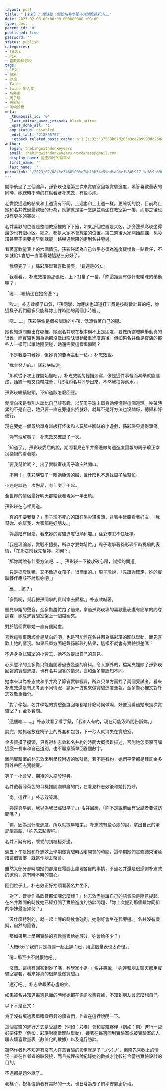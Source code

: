 ```yaml
---
layout: post
title: "【米彩】7.曖昧組：假設名井學姐不算討厭孫彩瑛……"
date: 2023-02-08 00:00:00.000000000 +08:00
type: post
parent_id: '0'
published: true
password: ''
status: publish
categories:
- TWICE
- 同人
- 喜歡曖昧假說
tags:
- CP文
- 米彩
- 紗瑜
- Twice
- twice 同人文
- 名井南
- 周子瑜
- 孫彩瑛
- 湊崎紗夏
meta:
  _thumbnail_id: '0'
  _last_editor_used_jetpack: block-editor
  _wpas_done_all: '1'
  amp_status: disabled
  _edit_last: '218895707'
  _jetpack_related_posts_cache: a:1:{s:32:"37550b67d263a3ce789993dc25046c5f";a:2:{s:7:"expires";i:1736453865;s:7:"payload";a:6:{i:0;a:1:{s:2:"id";i:3530;}i:1;a:1:{s:2:"id";i:3504;}i:2;a:1:{s:2:"id";i:3565;}i:3;a:1:{s:2:"id";i:3524;}i:4;a:1:{s:2:"id";i:3535;}i:5;a:1:{s:2:"id";i:3735;}}}}
author:
  login: thekingwithdonkeyears
  email: thekingwithdonkeyears.wordpress@gmail.com
  display_name: 國王和她的驢耳朵
  first_name: ''
  last_name: ''
permalink: "/2023/02/08/%e3%80%90%e7%b1%b3%e5%bd%a9%e3%80%917-%e6%9b%96%e6%98%a7%e7%b5%84%ef%bc%9a%e5%81%87%e8%a8%ad%e5%90%8d%e4%ba%95%e5%ad%b8%e5%a7%90%e4%b8%8d%e7%ae%97%e8%a8%8e%e5%8e%ad%e5%ad%ab%e5%bd%a9%e7%91%9b/"
---
```


開學後過了三個禮拜，孫彩瑛也是第三次來實驗室回報實驗進度，填答喜歡量表的同時，她總時不時的在偷看著朴志效，有些心虛。

老實說這週的結果和上週沒有不同，上週也和上上週一樣。更確切的說，目前為止她和名井做過最親密的行為，應該就是第一堂課並肩坐在教室第一排，而那之後也沒有更多的突破。

名井喜歡的位置是整間教室裡的下下籤，如果那個位置是大凶，那旁邊孫彩瑛坐得最少也有個小凶。總之，都是大家不會想坐的位置。第三週後大家開始翹課，孫彩瑛甚至不需要提早到就能一路暢通無阻的走到名井旁邊。

看著喜歡量表上的六個情況，孫彩瑛認為自己似乎必須為進度緩慢負一點責任，不如就給1.會想一直看著她這點三分好了。

「我填完了！」孫彩瑛舉著喜歡量表，「這週是8分。」

「我看看。」朴志效接過那張紙，上下打量了一番，「妳這幾週有做什麼曖昧的舉動嗎？」

「嗯......繼續坐在她旁邊？」

「唉...」朴志效嘆了口氣，「孫同學，妳應該也知道打工費是按時數計算的吧，妳這樣子我們最多只能算妳上課時間的兩個小時喔。」

「嗯......。」孫彩瑛像是個被訓話的小孩，低頭看著自己的腿。

她也知道問題出在哪裡，她跟名井現在根本稱不上是朋友，要做所謂曖昧舉動真的很難，而實驗也因為她都沒做出曖昧舉動嚴重進度落後。但如果名井像是夜店的那些人一樣可以讓她隨便碰，她還需要這樣煩惱嗎？

「不是我要刁難妳，但妳真的要再主動一點。」朴志效說。

「我會努力的。」孫彩瑛點頭。

「那就從下次上課開始變吧。」朴志效說的輕描淡寫，像是這件事輕而易舉就能達成，話鋒一轉又語帶威脅，「記得約名井同學出來，不然我扣妳薪水。」

孫彩瑛繼續點頭，不知道該怎麼回應。

愛情向來是看別人談比自己談有趣，以前周子瑜未單身她便懂得這個道理。吵架時累的不是自己，她只要一直在旁邊出招就好，就算不是好方法也沒關係，總歸和好便行。

現在要她一個母胎單身越級打怪來和人玩那些曖昧的小遊戲，孫彩瑛只覺得頭痛。

「妳有理解嗎？」朴志效又確認了一次。

「知道了。」孫彩瑛委屈的說，期間看見在平井旁邊做每週進度回報的周子瑜正幸災樂禍的看著她。

「要我幫忙嗎？」出了實驗室後周子瑜突然開口。

「不用！」孫彩瑛瞥了一眼她驕傲的臉，說什麼也不想找周子瑜幫忙。

不過是談過一次戀愛，有什麼了不起。

全世界的情侶最好明天都給我發現另一半出軌。

孫彩瑛在心裡罵道。

「真的不要我幫？」周子瑜不死心的跟在孫彩瑛後頭，背著手彎腰看著好友，「我幫妳、妳幫我，大家都是好朋友。」

「妳這麼有辦法，看來妳的實驗進度很順利囉。」孫彩瑛忍不住吐槽。

「我是理論派，實戰不擅長，所以才要妳幫忙。」周子瑜學著孫彩瑛平時挑眉的表情，「在那之前我先幫妳，如何？」

「那妳說說有什麼方法吧......」孫彩瑛一下被攻破心房，試探的問道。

「只是搞曖昧嘛，又不像追女孩子，很簡單的。」周子瑜說，「先跟妳確定，妳的實驗夥伴應該不討厭妳吧。」

「應......該？」

「多賢啊，幫我把孫同學的資料拿去歸檔。」朴志效喊著。

聽見學姐的聲音，金多賢趕忙跑了過來。拿過孫彩瑛填的喜歡量表還有簡單的問卷調查，她放進實驗室架上一個檔案夾。

對於這個實驗她一直有個疑慮。

喜歡這種事應該會是雙向的吧，也是可能存在名井因為孫彩瑛的曖昧舉動，而先喜歡上她的情況。如果只單方面紀錄孫彩瑛的結果，這樣不就會有實驗誤差嗎？

不過身為試驗室的小勞工，她不敢提出自己的意見。

心灰意冷的金多賢只能翻閱著過去幾週的資料。令人意外的，檔案夾裡除了孫彩瑛回報的實驗進度，也有名井回答的情況，這和金多賢認知不同。

她本來以為朴志效和平井為了節省實驗經費，所以只單方面找了兩個受試者。看來朴志效還是有思考到不同情況，請另一方也來做實驗進度彙報，金多賢心裡又對朴志效敬重幾分。

「對了學姐，名井學姐的實驗進度回報都是什麼時候做啊，好像沒看過她來幾次實驗室？」金多賢問。

「這個嘛......。」朴志效看了看手錶，「我和人有約，現在可能沒時間告訴妳。」

說完，她抓起放在椅子上的外套和包包，下一秒人就消失在實驗室。

金多賢摸了摸頭，只覺得朴志效和名井約的時間大概很難描述，否則她怎麼寧可講這麼一長串和自己道別，也不願意簡單回答個數字。

離開實驗室的朴志效來到學校附近的咖啡廳，若不是有約，她們平常都是拜託金多賢外帶回去實驗室。

等了一小會兒，期待的人終於現身。

名井戴著薄荷色的耳機推開咖啡廳的門，在看見朴志效後和她打招呼。

「南，這裡！」朴志效笑說。

「妳還真早到，我以為我已經很早了。」名井回應，「妳不是說前面有受試者要做訪問嗎？」

「嘛，因為沒什麼進度，所以就提早結束。」朴志效有些心虛的說，拿出自己的筆記型電腦，「妳先去點餐吧。」

名井不疑有他，乖乖的到櫃檯旁邊。

週五下午是她和朴志效上學期做實驗時固定開會的時間，這學期她們實驗結束後延續這個習慣，就當作朋友聚會。

雖然大部分都時間她們都是在電腦上處理各自的事情，不過名井還是很感謝朴志效的邀約，還有時不時的關心。

回到位子上，朴志效正好抬頭看著名井坐下。

「對了，音樂作品欣賞那堂課怎麼樣？」朴志效盡量讓自己的語氣像是隨意提起，在名井離開的時候她已經打開了實驗進度的訪談問題，「妳上次提到那個跟妳同組的學妹最近如何？」

「沒什麼特別的，就一起上課的時候會碰到，她剛好會坐在我旁邊。」名井沒有懷疑，自然的回答。

「那如果用上學期實驗的喜歡量表給她評分，妳會給多少？」

「大概6分？我們只是每週一起上課而已，用這個量表也太奇怪。」

「嗯...那至少不討厭她吧。」

「沒錯。這樣有回答到妳了嗎，科學家小姐。」名井笑說，「妳連和朋友聊天都用實驗室那套，看來妳真的很熱愛做實驗。」

「還行吧。」朴志效跟著心虛的笑。

如果被名井知道每週見面的時候她都在偷偷收集數據，不知到朋友會怎麼想自己。

以下不是正文：

為了沒有填過表單賺零用錢的讀者們，作者在這裡說明一下。

這個實驗的進行方式是受試者（例如：彩瑛）會和實驗夥伴（例如：南）進行一些必要任務（例如：彩瑛對南做曖昧舉動），接著在每週回到實驗室或被實驗室的人騙去填喜歡量表（數值化的數據）以及進行訪談。

雖然作者也不知道有沒有人在意實驗的設定就是了 ¯\_(ツ)_/¯，但南先喜歡上的情況一直在作者者的腦袋繞，而且按理來說紀錄她的數據才比較符合當初實驗設計的目的。

不過都是題外話了。

老樣子，祝各位讀者有美好的一天，也日常為孩子們平安健康祈禱。
